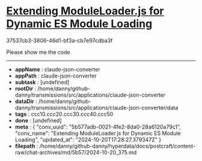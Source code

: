 # [Extending ModuleLoader.js for Dynamic ES Module Loading](https://claude.ai/chat/5b577adb-0021-4fe2-8da0-28a6120a79c1)

37537cb3-3806-46d1-bf3a-cb7e97cdba3f

Please show me the code

---

* **appName** : claude-json-converter
* **appPath** : claude-json-converter
* **subtask** : [undefined]
* **rootDir** : /home/danny/github-danny/transmissions/src/applications/claude-json-converter
* **dataDir** : /home/danny/github-danny/transmissions/src/applications/claude-json-converter/data
* **tags** : ccc10.ccc20.ccc30.ccc40.ccc50
* **done** : [undefined]
* **meta** : {
  "conv_uuid": "5b577adb-0021-4fe2-8da0-28a6120a79c1",
  "conv_name": "Extending ModuleLoader.js for Dynamic ES Module Loading",
  "updated_at": "2024-10-20T17:28:27.379347Z"
}
* **filepath** : /home/danny/github-danny/hyperdata/docs/postcraft/content-raw/chat-archives/md/5b57/2024-10-20_375.md